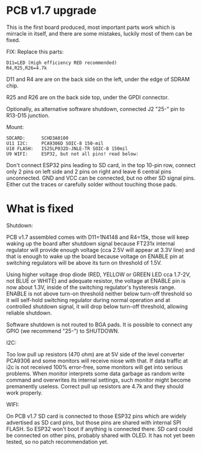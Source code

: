 # PCB v1.7 upgrade

This is the first board produced, most important
parts work which is mirracle in itself, and there
are some mistakes, luckily most of them can be fixed.

FIX: Replace this parts:

    D11=LED (High efficiency RED recommended)
    R4,R25,R26=4.7k

D11 and R4 are are on the back side on the left,
under the edge of SDRAM chip.

R25 and R26 are on the back side top,
under the GPDI connector.

Optionally, as alternative software shutdown, 
connected J2 "25-" pin to R13-D15 junction.

Mount:

    SDCARD:      SCHD3A0100
    U11 I2C:     PCA9306D SOIC-8 150-mil
    U10 FLASH:   IS25LP032D-JNLE-TR SOIC-8 150mil
    U9 WIFI:     ESP32, but not all pins! read below:

Don't connect ESP32 pins leading to SD card,
in the top 10-pin row, connect only 2 pins on left side and 2 pins on right
and leave 6 central pins unconnected. GND and VCC
can be connected, but no other SD signal pins.
Either cut the traces or carefully solder without 
touching those pads.

# What is fixed

Shutdown:

PCB v1.7 assembled comes with D11=1N4148 and R4=15k, those will
keep waking up the board after shutdown signal because FT231x internal
regulator will provide enough voltage (cca 2.5V will appear at 3.3V line)
and that is enough to wake up the board because voltage
on ENABLE pin at switching regulators will be above its turn on
threshold of 1.5V.

Using higher voltage drop diode (RED, YELLOW or GREEN LED cca 1.7-2V, not
BLUE or WHITE) and adequate resistor, the voltage at ENABLE pin is now about
1.3V, inside of the switching regulator's hysteresis range. ENABLE is
not above turn-on threshold neither below turn-off threshold so it will
self-hold switching regulator during normal operation and at controlled
shutdown signal, it will drop below turn-off threshold, allowing reliable
shutdown.

Software shutdown is not routed to BGA pads. It is possible to connect
any GPIO (we recommend "25-") to SHUTDOWN.

I2C:

Too low pull up resistors (470 ohm) are at 5V side of the level converter PCA9306
and some monitors will receive niose with that. If data traffic at i2c is
not received 100% error-free, some monitors will get into serious problems.
When monitor interprets some data garbage as random write command and
overwrites its internal settings, such monitor might become premanently
useless. Correct pull up resistors are 4.7k and they should work properly.

WIFI:

On PCB v1.7 SD card is connected to those ESP32 pins which are widely advertised
as SD card pins, but those pins are shared with internal SPI FLASH.
So ESP32 won't boot if anything is connected there.
SD card could be connected on other pins, probably shared with OLED.
It has not yet been tested, so no patch recommendation yet.
